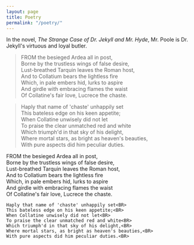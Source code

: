 ```yaml
---
layout: page
title: Poetry
permalink: "/poetry/"
---
```


In the novel, *The Strange Case of Dr. Jekyll and Mr. Hyde*, Mr. Poole is Dr. Jekyll's virtuous and loyal butler.

<BLOCKQUOTE>
FROM the besieged Ardea all in post,<BR>
Borne by the trustless wings of false desire,<BR>
Lust-breathed Tarquin leaves the Roman host,<BR>
And to Collatium bears the lightless fire<BR>
Which, in pale embers hid, lurks to aspire<BR>
And girdle with embracing flames the waist<BR>
Of Collatine's fair love, Lucrece the chaste.<BR>
</BLOCKQUOTE>

<BLOCKQUOTE>
Haply that name of 'chaste' unhappily set<BR>
This bateless edge on his keen appetite;<BR>
When Collatine unwisely did not let<BR>
To praise the clear unmatched red and white<BR>
Which triumph'd in that sky of his delight,<BR>
Where mortal stars, as bright as heaven's beauties,<BR>
With pure aspects did him peculiar duties.<BR>
</BLOCKQUOTE>

<div class="message">
	FROM the besieged Ardea all in post,<BR>
	Borne by the trustless wings of false desire,<BR>
	Lust-breathed Tarquin leaves the Roman host,<BR>
	And to Collatium bears the lightless fire<BR>
	Which, in pale embers hid, lurks to aspire<BR>
	And girdle with embracing flames the waist<BR>
	Of Collatine's fair love, Lucrece the chaste.<BR>

	Haply that name of 'chaste' unhappily set<BR>
	This bateless edge on his keen appetite;<BR>
	When Collatine unwisely did not let<BR>
	To praise the clear unmatched red and white<BR>
	Which triumph'd in that sky of his delight,<BR>
	Where mortal stars, as bright as heaven's beauties,<BR>
	With pure aspects did him peculiar duties.<BR>
</div>
